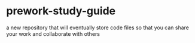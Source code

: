 # prework-study-guide
a new repository that will eventually store code files so that you can share your work and collaborate with others
